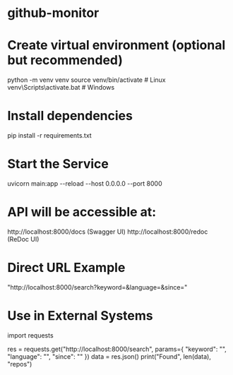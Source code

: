 ﻿# github-monitor

# Create virtual environment (optional but recommended)
python -m venv venv
source venv/bin/activate      # Linux
venv\Scripts\activate.bat     # Windows

# Install dependencies
pip install -r requirements.txt


# Start the Service
uvicorn main:app --reload --host 0.0.0.0 --port 8000

# API will be accessible at:
http://localhost:8000/docs (Swagger UI)
http://localhost:8000/redoc (ReDoc UI)

# Direct URL Example
"http://localhost:8000/search?keyword=&language=&since="


# Use in External Systems
import requests

res = requests.get("http://localhost:8000/search", params={
    "keyword": "",
    "language": "",
    "since": ""
})
data = res.json()
print("Found", len(data), "repos")
